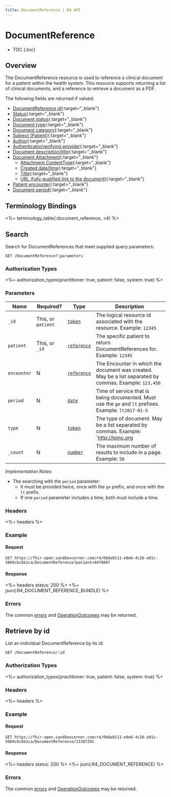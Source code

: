 ```yaml
---
title: DocumentReference | R4 API
---
```


# DocumentReference

* TOC
{:toc}

## Overview

The DocumentReference resource is used to reference a clinical document for a patient within the health system. This resource supports returning a list of clinical documents, and a reference to retrieve a document as a PDF.

The following fields are returned if valued:

* [DocumentReference id](https://hl7.org/fhir/r4/resource-definitions.html#Resource.id){:target="_blank"}
* [Status]( http://hl7.org/fhir/r4/documentreference-definitions.html#DocumentReference.status){:target="_blank"}
* [Document status](http://hl7.org/fhir/r4/documentreference-definitions.html#DocumentReference.docStatus){:target="_blank"}
* [Document type](http://hl7.org/fhir/r4/documentreference-definitions.html#DocumentReference.type){:target="_blank"}
* [Document category](http://hl7.org/fhir/r4/documentreference-definitions.html#DocumentReference.category){:target="_blank"}
* [Subject (Patient)](http://hl7.org/fhir/r4/documentreference-definitions.html#DocumentReference.subject){:target="_blank"}
* [Author](http://hl7.org/fhir/r4/documentreference-definitions.html#DocumentReference.author){:target="_blank"}
* [Authenticator/verifying provider](http://hl7.org/fhir/r4/documentreference-definitions.html#DocumentReference.authenticator){:target="_blank"}
* [Document description/title]( http://hl7.org/fhir/r4/documentreference-definitions.html#DocumentReference.description){:target="_blank"}
* [Document Attachment](http://hl7.org/fhir/r4/documentreference-definitions.html#DocumentReference.content.attachment){:target="_blank"}
    * [Attachment ContentType](http://hl7.org/fhir/r4/datatypes-definitions.html#Attachment.contentType){:target="_blank"}
    * [Created date/time](http://hl7.org/fhir/r4/datatypes-definitions.html#Attachment.creation){:target="_blank"}
    * [Title](http://hl7.org/fhir/r4/datatypes-definitions.html#Attachment.title){:target="_blank"}
    * [URL (fully qualified link to the document)](http://hl7.org/fhir/r4/datatypes-definitions.html#Attachment.url){:target="_blank"}
* [Patient encounter]( http://hl7.org/fhir/r4/documentreference-definitions.html#DocumentReference.context.encounter){:target="_blank"}
* [Document period]( http://hl7.org/fhir/r4/documentreference-definitions.html#DocumentReference.context.period){:target="_blank"}

## Terminology Bindings

<%= terminology_table(:document_reference, :r4) %>

## Search

Search for DocumentReferences that meet supplied query parameters:

    GET /DocumentReference?:parameters

### Authorization Types

<%= authorization_types(practitioner: true, patient: false, system: true) %>

### Parameters

 Name                     | Required?          | Type          | Description
--------------------------|--------------------|---------------|----------------------------------------------------------------------------------------------------
 `_id`                    | This, or `patient` | [`token`]     | The logical resource id associated with the resource. Example: `12345`
 `patient`                | This, or `_id`     | [`reference`] | The specific patient to return DocumentReferences for. Example: `12345`
 `encounter`              | N                  | [`reference`] | The Encounter in which the document was created. May be a list separated by commas. Example: `123,456`
 `period`                 | N                  | [`date`]      | Time of service that is being documented. Must use the `ge` and `lt` prefixes. Example: `lt2017-01-5`
 `type`                   | N                  | [`token`]     | The type of document. May be a list separated by commas. Example: `http://loinc.org|11488-4`
 `_count`                 | N                  | [`number`]    | The maximum number of results to include in a page. Example: `50`

_Implementation Notes_

* The searching with the `period` parameter:
    * It must be provided twice, once with the `ge` prefix, and once with the `lt` prefix.
    * If one `period` parameter includes a time, both must include a time.

### Headers

<%= headers %>

### Example

#### Request

    GET https://fhir-open.sandboxcerner.com/r4/0b8a0111-e8e6-4c26-a91c-5069cbc6b1ca/DocumentReference?patient=4478007

#### Response

<%= headers status: 200 %>
<%= json(:R4_DOCUMENT_REFERENCE_BUNDLE) %>

### Errors

The common [errors] and [OperationOutcomes] may be returned.

## Retrieve by id

List an individual DocumentReference by its id:

    GET /DocumentReference/:id

### Authorization Types

<%= authorization_types(practitioner: true, patient: false, system: true) %>

### Headers

<%= headers %>

### Example

#### Request

    GET https://fhir-open.sandboxcerner.com/r4/0b8a0111-e8e6-4c26-a91c-5069cbc6b1ca/DocumentReference/13307291

#### Response

<%= headers status: 200 %>
<%= json(:R4_DOCUMENT_REFERENCE) %>

### Errors

The common [errors] and [OperationOutcomes] may be returned.

[`token`]: http://hl7.org/fhir/R4/search.html#token
[`reference`]: http://hl7.org/fhir/R4/search.html#reference
[`date`]: http://hl7.org/fhir/R4/search.html#date
[`number`]: http://hl7.org/fhir/R4/search.html#number
[errors]: ../../#client-errors
[OperationOutcomes]: ../../#operation-outcomes
